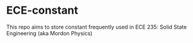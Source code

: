 # ECE-constant
This repo aims to store constant frequently used in ECE 235: Solid State Engineering (aka Mordon Physics)
